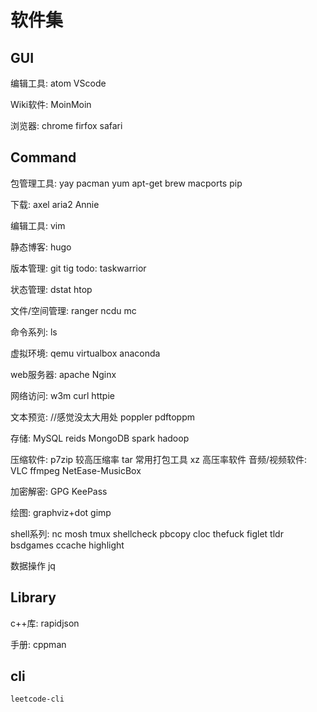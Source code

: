 # 软件集
## GUI
编辑工具:
    atom
    VScode

Wiki软件:
    MoinMoin

浏览器:
    chrome
    firfox
    safari

## Command
包管理工具:
    yay
    pacman
    yum
    apt-get
    brew
    macports
    pip

下载:
    axel
    aria2
    Annie

编辑工具:
    vim

静态博客:
    hugo

版本管理:
    git
    tig
todo:
    taskwarrior

状态管理:
    dstat
    htop

文件/空间管理:
    ranger
    ncdu
    mc

命令系列:
    ls

虚拟环境:
    qemu
    virtualbox
    anaconda

web服务器:
    apache
    Nginx

网络访问:
    w3m
    curl
    httpie

文本预览:       //感觉没太大用处
    poppler
    pdftoppm

存储:
    MySQL
    reids
    MongoDB
    spark
    hadoop

压缩软件:
    p7zip       较高压缩率
    tar         常用打包工具
    xz          高压率软件
音频/视频软件:
    VLC
    ffmpeg
    NetEase-MusicBox

加密解密:
    GPG
	KeePass

绘图:
    graphviz+dot
    gimp

shell系列:
    nc
    mosh
    tmux
    shellcheck
    pbcopy
    cloc
    thefuck
    figlet
    tldr
    bsdgames
    ccache
    highlight
    
数据操作 jq

## Library

c++库:
    rapidjson

手册:
    cppman

## cli

	leetcode-cli
